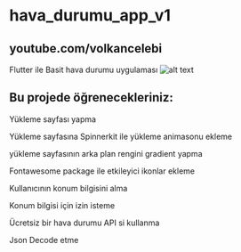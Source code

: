 # hava_durumu_app_v1
## youtube.com/volkancelebi
Flutter ile Basit hava durumu uygulaması
![alt text](https://github.com/VolkanCelebi/flutter-hava-durumu-app/blob/main/assets/gece.png)
## Bu projede öğrenecekleriniz:

Yükleme sayfası yapma

Yükleme sayfasına Spinnerkit ile yükleme animasonu ekleme

yükleme sayfasının arka plan rengini gradient yapma

Fontawesome package ile etkileyici ikonlar ekleme

Kullanıcının konum bilgisini alma

Konum bilgisi için izin isteme

Ücretsiz bir hava durumu API si kullanma

Json Decode etme
